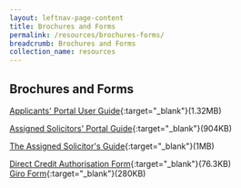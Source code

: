 ```yaml
---
layout: leftnav-page-content
title: Brochures and Forms
permalink: /resources/brochures-forms/
breadcrumb: Brochures and Forms
collection_name: resources
---
```

Brochures and Forms
---

[Applicants' Portal User Guide](/files/Applicants-Portal-User-Guide.pdf){:target="_blank"}(1.32MB) <br>

 

[Assigned Solicitors' Portal Guide](/files/AS-Portal-Guide.pdf){:target="_blank"}(904KB) <br>

 

[The Assigned Solicitor's Guide](/files/The-Assigned-Solicitor-Guide.pdf){:target="_blank"}(1MB) <br>

 

[Direct Credit Authorisation Form](/files/DCA-Form.pdf){:target="_blank"}(76.3KB)<br>
[Giro Form](/files/Giro-form.pdf){:target="_blank"}(280KB)<br>

